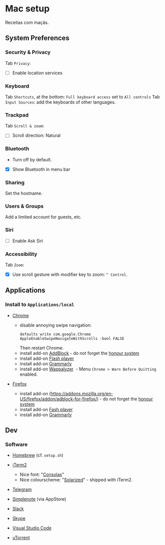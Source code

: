 # Mac setup
Receitas com maçãs.


## System Preferences

### Security & Privacy
Tab `Privacy`:
- [ ] Enable location services


### Keyboard
Tab `Shortcuts`, at the bottom: `Full keyboard access` set to `All controls`
Tab `Input Sources`: add the keyboards of other languages.


### Trackpad
Tab `Scroll & zoom`:
- [ ] Scroll direction: Natural


### Bluetooth
- Turn off by default.
- [x] Show Bluetooth in menu bar


### Sharing
Set the hostname.


### Users & Groups
Add a limited account for guests, etc.


### Siri
- [ ] Enable Ask Siri


### Accessibility
Tab `Zoom`:
- [x] Use scroll gesture with modifier key to zoom: `^ Control`.

## Applications

### Install to `Applications/local`
- [Chrome](https://www.google.com/chrome/browser/features.html)
  - disable annoying swipe navigation:
    ```
    defaults write com.google.Chrome AppleEnableSwipeNavigateWithScrolls -bool FALSE
    ```
    Then restart Chrome.
  - install add-on [AddBlock](https://chrome.google.com/webstore/detail/adblock/gighmmpiobklfepjocnamgkkbiglidom) - do not forget the [honour system](https://getadblock.com/installed)
  - install add-on [Flash player](https://get.adobe.com/flashplayer/download/?installer=FP_27_Mac_for_Opera_and_Chromium_-_PPAPI&stype=7755&standalone=1)
  - install add-on [Grammarly](https://www.grammarly.com)
  - install add-on [Wappalyzer](https://chrome.google.com/webstore/detail/wappalyzer/gppongmhjkpfnbhagpmjfkannfbllamg?hl=en)
  - Menu `Chrome > Warn Before Quitting` enabled.

- [Firefox](https://www.mozilla.org/en-GB/firefox/new/)
  - install add-on (https://addons.mozilla.org/en-US/firefox/addon/adblock-for-firefox/) - do not forget the [honour system](https://getadblock.com/installed)
  - install add-on [Fash player](https://get.adobe.com/flashplayer/?installer=FP_27_Mac_for_Safari_and_Firefox_-_NPAPI&stype=7755&standalone=1)
  - install add-on [Grammarly](https://www.grammarly.com)
  
## Dev

### Software

- [Homebrew](https://brew.sh/) (cf. `setup.sh`)
- [iTerm2](https://www.iterm2.com/)
  - Nice font: "[Consolas](https://github.com/nicolashery/mac-dev-setup/blob/master/README.md#consolas)"
  - Nice colourscheme: "[Solarized](http://ethanschoonover.com/solarized)" - shipped with iTerm2.
- [Telegram](https://desktop.telegram.org/)
- [Simplenote](https://simplenote.com/) (via AppStore)
- [Slack](https://slack.com/download)
- [Skype](https://www.skype.com/en/new/)
- [Visual Studio Code](https://code.visualstudio.com/Download)

- [uTorrent](http://www.utorrent.com/)
